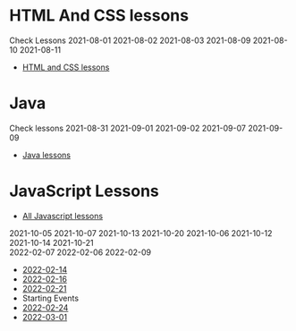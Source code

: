 # HTML And CSS lessons 
  Check Lessons   2021-08-01  2021-08-02  2021-08-03  2021-08-09  2021-08-10  2021-08-11
* [HTML and CSS lessons](https://github.com/ali-alanzan/C1G7-lessons/tree/main/HTMLandCSS)

# Java
  Check lessons 2021-08-31  2021-09-01  2021-09-02  2021-09-07  2021-09-09
* [Java lessons](https://github.com/ali-alanzan/C1G7-lessons/tree/main/Java)

# JavaScript Lessons
* [All Javascript lessons](https://github.com/ali-alanzan/C1G7-lessons/tree/main/JavaScript)

2021-10-05  2021-10-07  2021-10-13  2021-10-20   2021-10-06  2021-10-12  2021-10-14  2021-10-21  
2022-02-07 2022-02-06 2022-02-09
* [2022-02-14](https://github.com/ali-alanzan/C1G7-lessons/tree/main/JavaScript/2022-02-14)
* [2022-02-16](https://github.com/ali-alanzan/C1G7-lessons/tree/main/JavaScript/2022-02-16)
* [2022-02-21](https://github.com/ali-alanzan/C1G7-lessons/tree/main/JavaScript/2022-02-21)
* Starting Events
* [2022-02-24](https://github.com/ali-alanzan/C1G7-lessons/tree/main/JavaScript/2022-02-24)
* [2022-03-01](https://github.com/ali-alanzan/C1G7-lessons/tree/main/JavaScript/2022-03-01)